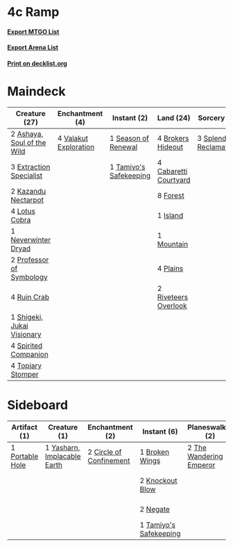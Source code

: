 # 4c Ramp

#### [Export MTGO List](../collection/4c%20Ramp/4c%20Ramp.txt)
#### [Export Arena List](../collection/4c%20Ramp/4c%20Ramp_arena.txt)
#### [Print on decklist.org](http://decklist.org/?deckmain=2%09Ashaya,%20Soul%20of%20the%20Wild%0A4%09Brokers%20Hideout%0A4%09Cabaretti%20Courtyard%0A3%09Extraction%20Specialist%0A8%09Forest%0A1%09Island%0A2%09Kazandu%20Nectarpot%0A4%09Lotus%20Cobra%0A1%09Mountain%0A1%09Neverwinter%20Dryad%0A4%09Plains%0A2%09Professor%20of%20Symbology%0A2%09Riveteers%20Overlook%0A4%09Ruin%20Crab%0A1%09Season%20of%20Renewal%0A1%09Shigeki,%20Jukai%20Visionary%0A4%09Spirited%20Companion%0A3%09Splendid%20Reclamation%0A1%09Tamiyo's%20Safekeeping%0A4%09Topiary%20Stomper%0A4%09Valakut%20Exploration&deckside=1%09Basic%20Conjuration%0A1%09Broken%20Wings%0A2%09Circle%20of%20Confinement%0A1%09Environmental%20Sciences%0A2%09Knockout%20Blow%0A2%09Negate%0A1%09Pest%20Summoning%0A1%09Portable%20Hole%0A1%09Tamiyo's%20Safekeeping%0A2%09The%20Wandering%20Emperor%0A1%09Yasharn,%20Implacable%20Earth)
# Maindeck

|                                            Creature (27)                                            |                                        Enchantment (4)                                         |                                           Instant (2)                                           |                                           Land (24)                                            |                                           Sorcery (3)                                           |
|-----------------------------------------------------------------------------------------------------|------------------------------------------------------------------------------------------------|-------------------------------------------------------------------------------------------------|------------------------------------------------------------------------------------------------|-------------------------------------------------------------------------------------------------|
|2 [Ashaya, Soul of the Wild](http://gatherer.wizards.com/Pages/Card/Details.aspx?multiverseid=491824)|4 [Valakut Exploration](http://gatherer.wizards.com/Pages/Card/Details.aspx?multiverseid=491820)|1 [Season of Renewal](http://gatherer.wizards.com/Pages/Card/Details.aspx?multiverseid=548514)   |4 [Brokers Hideout](http://gatherer.wizards.com/Pages/Card/Details.aspx?multiverseid=555449)    |3 [Splendid Reclamation](http://gatherer.wizards.com/Pages/Card/Details.aspx?multiverseid=414474)|
|3 [Extraction Specialist](http://gatherer.wizards.com/Pages/Card/Details.aspx?multiverseid=555213)   |                                                                                                |1 [Tamiyo's Safekeeping](http://gatherer.wizards.com/Pages/Card/Details.aspx?multiverseid=548521)|4 [Cabaretti Courtyard](http://gatherer.wizards.com/Pages/Card/Details.aspx?multiverseid=555450)|                                                                                                 |
|2 [Kazandu Nectarpot](http://gatherer.wizards.com/Pages/Card/Details.aspx?multiverseid=491837)       |                                                                                                |                                                                                                 |8 [Forest](http://gatherer.wizards.com/Pages/Card/Details.aspx?multiverseid=439860)             |                                                                                                 |
|4 [Lotus Cobra](http://gatherer.wizards.com/Pages/Card/Details.aspx?multiverseid=438740)             |                                                                                                |                                                                                                 |1 [Island](http://gatherer.wizards.com/Pages/Card/Details.aspx?multiverseid=439857)             |                                                                                                 |
|1 [Neverwinter Dryad](http://gatherer.wizards.com/Pages/Card/Details.aspx?multiverseid=527482)       |                                                                                                |                                                                                                 |1 [Mountain](http://gatherer.wizards.com/Pages/Card/Details.aspx?multiverseid=439859)           |                                                                                                 |
|2 [Professor of Symbology](http://gatherer.wizards.com/Pages/Card/Details.aspx?multiverseid=513501)  |                                                                                                |                                                                                                 |4 [Plains](http://gatherer.wizards.com/Pages/Card/Details.aspx?multiverseid=439856)             |                                                                                                 |
|4 [Ruin Crab](http://gatherer.wizards.com/Pages/Card/Details.aspx?multiverseid=495191)               |                                                                                                |                                                                                                 |2 [Riveteers Overlook](http://gatherer.wizards.com/Pages/Card/Details.aspx?multiverseid=555456) |                                                                                                 |
|1 [Shigeki, Jukai Visionary](http://gatherer.wizards.com/Pages/Card/Details.aspx?multiverseid=548515)|                                                                                                |                                                                                                 |                                                                                                |                                                                                                 |
|4 [Spirited Companion](http://gatherer.wizards.com/Pages/Card/Details.aspx?multiverseid=548333)      |                                                                                                |                                                                                                 |                                                                                                |                                                                                                 |
|4 [Topiary Stomper](http://gatherer.wizards.com/Pages/Card/Details.aspx?multiverseid=555361)         |                                                                                                |                                                                                                 |                                                                                                |                                                                                                 |


# Sideboard

|                                       Artifact (1)                                       |                                             Creature (1)                                             |                                         Enchantment (2)                                          |                                           Instant (6)                                           |                                         Planeswalker (2)                                         |                                            Sorcery (3)                                            |
|------------------------------------------------------------------------------------------|------------------------------------------------------------------------------------------------------|--------------------------------------------------------------------------------------------------|-------------------------------------------------------------------------------------------------|--------------------------------------------------------------------------------------------------|---------------------------------------------------------------------------------------------------|
|1 [Portable Hole](http://gatherer.wizards.com/Pages/Card/Details.aspx?multiverseid=527320)|1 [Yasharn, Implacable Earth](http://gatherer.wizards.com/Pages/Card/Details.aspx?multiverseid=491891)|2 [Circle of Confinement](http://gatherer.wizards.com/Pages/Card/Details.aspx?multiverseid=540834)|1 [Broken Wings](http://gatherer.wizards.com/Pages/Card/Details.aspx?multiverseid=491827)        |2 [The Wandering Emperor](http://gatherer.wizards.com/Pages/Card/Details.aspx?multiverseid=548337)|1 [Basic Conjuration](http://gatherer.wizards.com/Pages/Card/Details.aspx?multiverseid=513597)     |
|                                                                                          |                                                                                                      |                                                                                                  |2 [Knockout Blow](http://gatherer.wizards.com/Pages/Card/Details.aspx?multiverseid=555221)       |                                                                                                  |1 [Environmental Sciences](http://gatherer.wizards.com/Pages/Card/Details.aspx?multiverseid=513477)|
|                                                                                          |                                                                                                      |                                                                                                  |2 [Negate](http://gatherer.wizards.com/Pages/Card/Details.aspx?multiverseid=423707)              |                                                                                                  |1 [Pest Summoning](http://gatherer.wizards.com/Pages/Card/Details.aspx?multiverseid=513703)        |
|                                                                                          |                                                                                                      |                                                                                                  |1 [Tamiyo's Safekeeping](http://gatherer.wizards.com/Pages/Card/Details.aspx?multiverseid=548521)|                                                                                                  |                                                                                                   |

